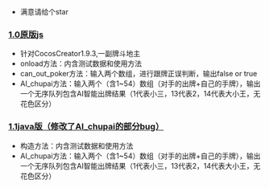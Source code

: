 * 满意请给个star
### [1.0原版js](https://github.com/IMGameDesigner/PokerGame/blob/master/a.js)
* 针对CocosCreator1.9.3,一副牌斗地主
* onload方法：内含测试数据和使用方法
* can_out_poker方法：输入两个数组，进行跟牌正误判断，输出false or true
* AI_chupai方法：输入两个（含1~54）数组（对手的出牌+自己的手牌），输出一个无序队列包含AI智能出牌结果（1代表小三，13代表2，14代表大小王，无花色区分）
### [1.1java版（修改了AI_chupai的部分bug）](https://github.com/IMGameDesigner/PokerGame/blob/master/landowner.java)
* 构造方法：内含测试数据和使用方法
* AI_chupai方法：输入两个（含1~54）数组（对手的出牌+自己的手牌），输出一个无序队列包含AI智能出牌结果（1代表小三，13代表2，14代表大小王，无花色区分）

